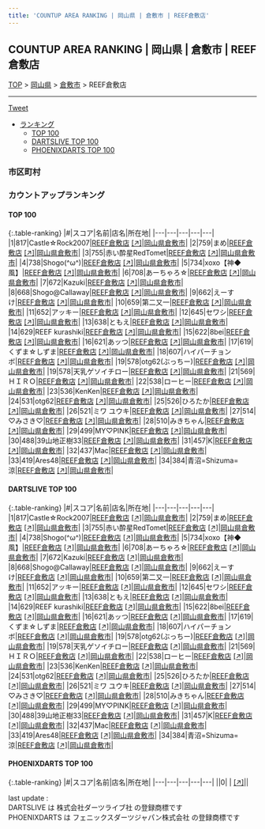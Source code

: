 ```yaml
---
title: 'COUNTUP AREA RANKING | 岡山県 | 倉敷市 | REEF倉敷店'
---
```

## COUNTUP AREA RANKING | 岡山県 | 倉敷市 | REEF倉敷店

[TOP](/darts/rank/) > [岡山県](/darts/rank/岡山県/) > [倉敷市](/darts/rank/岡山県/倉敷市/) > REEF倉敷店

___

<a href="https://twitter.com/share?ref_src=twsrc%5Etfw" data-text="COUNTUP AREA RANKING | 岡山県倉敷市REEF倉敷店" class="twitter-share-button" data-hashtags="DARTSLIVE,PHOENIXDARTS,darts,ダーツ" data-show-count="false">Tweet</a>

* [ランキング](#カウントアップランキング)
    * [TOP 100](#top-100)
    * [DARTSLIVE TOP 100](#dartslive-top-100)
    * [PHOENIXDARTS TOP 100](#phoenixdarts-top-100)

### 市区町村

<ul>

</ul>

### カウントアップランキング

#### TOP 100



{:.table-ranking}
|#|スコア|名前|店名|所在地|
|---|---|---|---|---|
|1|817|<span class="rank-name-dl">Castle☆Rock2007</span>|<a href="/darts/rank/shops/8bc4eec0bc318406fec1ae84bb28bd87.html">REEF倉敷店</a> <a href="https://search.dartslive.com/jp/shop/8bc4eec0bc318406fec1ae84bb28bd87">[↗]</a>|<a href="/darts/rank/岡山県/倉敷市">岡山県倉敷市</a>|
|2|759|<span class="rank-name-dl">まめ</span>|<a href="/darts/rank/shops/8bc4eec0bc318406fec1ae84bb28bd87.html">REEF倉敷店</a> <a href="https://search.dartslive.com/jp/shop/8bc4eec0bc318406fec1ae84bb28bd87">[↗]</a>|<a href="/darts/rank/岡山県/倉敷市">岡山県倉敷市</a>|
|3|755|<span class="rank-name-dl">赤い酔星RedTomet</span>|<a href="/darts/rank/shops/8bc4eec0bc318406fec1ae84bb28bd87.html">REEF倉敷店</a> <a href="https://search.dartslive.com/jp/shop/8bc4eec0bc318406fec1ae84bb28bd87">[↗]</a>|<a href="/darts/rank/岡山県/倉敷市">岡山県倉敷市</a>|
|4|738|<span class="rank-name-dl">Shogo(^ω^)</span>|<a href="/darts/rank/shops/8bc4eec0bc318406fec1ae84bb28bd87.html">REEF倉敷店</a> <a href="https://search.dartslive.com/jp/shop/8bc4eec0bc318406fec1ae84bb28bd87">[↗]</a>|<a href="/darts/rank/岡山県/倉敷市">岡山県倉敷市</a>|
|5|734|<span class="rank-name-dl">xoxo【神◆風】</span>|<a href="/darts/rank/shops/8bc4eec0bc318406fec1ae84bb28bd87.html">REEF倉敷店</a> <a href="https://search.dartslive.com/jp/shop/8bc4eec0bc318406fec1ae84bb28bd87">[↗]</a>|<a href="/darts/rank/岡山県/倉敷市">岡山県倉敷市</a>|
|6|708|<span class="rank-name-dl">あーちゃろ☆</span>|<a href="/darts/rank/shops/8bc4eec0bc318406fec1ae84bb28bd87.html">REEF倉敷店</a> <a href="https://search.dartslive.com/jp/shop/8bc4eec0bc318406fec1ae84bb28bd87">[↗]</a>|<a href="/darts/rank/岡山県/倉敷市">岡山県倉敷市</a>|
|7|672|<span class="rank-name-dl">Kazuki</span>|<a href="/darts/rank/shops/8bc4eec0bc318406fec1ae84bb28bd87.html">REEF倉敷店</a> <a href="https://search.dartslive.com/jp/shop/8bc4eec0bc318406fec1ae84bb28bd87">[↗]</a>|<a href="/darts/rank/岡山県/倉敷市">岡山県倉敷市</a>|
|8|668|<span class="rank-name-dl">Shogo@Callaway</span>|<a href="/darts/rank/shops/8bc4eec0bc318406fec1ae84bb28bd87.html">REEF倉敷店</a> <a href="https://search.dartslive.com/jp/shop/8bc4eec0bc318406fec1ae84bb28bd87">[↗]</a>|<a href="/darts/rank/岡山県/倉敷市">岡山県倉敷市</a>|
|9|662|<span class="rank-name-dl">えーすけ</span>|<a href="/darts/rank/shops/8bc4eec0bc318406fec1ae84bb28bd87.html">REEF倉敷店</a> <a href="https://search.dartslive.com/jp/shop/8bc4eec0bc318406fec1ae84bb28bd87">[↗]</a>|<a href="/darts/rank/岡山県/倉敷市">岡山県倉敷市</a>|
|10|659|<span class="rank-name-dl">第二又一</span>|<a href="/darts/rank/shops/8bc4eec0bc318406fec1ae84bb28bd87.html">REEF倉敷店</a> <a href="https://search.dartslive.com/jp/shop/8bc4eec0bc318406fec1ae84bb28bd87">[↗]</a>|<a href="/darts/rank/岡山県/倉敷市">岡山県倉敷市</a>|
|11|652|<span class="rank-name-dl">アッキー</span>|<a href="/darts/rank/shops/8bc4eec0bc318406fec1ae84bb28bd87.html">REEF倉敷店</a> <a href="https://search.dartslive.com/jp/shop/8bc4eec0bc318406fec1ae84bb28bd87">[↗]</a>|<a href="/darts/rank/岡山県/倉敷市">岡山県倉敷市</a>|
|12|645|<span class="rank-name-dl">セワシ</span>|<a href="/darts/rank/shops/8bc4eec0bc318406fec1ae84bb28bd87.html">REEF倉敷店</a> <a href="https://search.dartslive.com/jp/shop/8bc4eec0bc318406fec1ae84bb28bd87">[↗]</a>|<a href="/darts/rank/岡山県/倉敷市">岡山県倉敷市</a>|
|13|638|<span class="rank-name-dl">ともえ</span>|<a href="/darts/rank/shops/8bc4eec0bc318406fec1ae84bb28bd87.html">REEF倉敷店</a> <a href="https://search.dartslive.com/jp/shop/8bc4eec0bc318406fec1ae84bb28bd87">[↗]</a>|<a href="/darts/rank/岡山県/倉敷市">岡山県倉敷市</a>|
|14|629|<span class="rank-name-dl">REEF kurashiki</span>|<a href="/darts/rank/shops/8bc4eec0bc318406fec1ae84bb28bd87.html">REEF倉敷店</a> <a href="https://search.dartslive.com/jp/shop/8bc4eec0bc318406fec1ae84bb28bd87">[↗]</a>|<a href="/darts/rank/岡山県/倉敷市">岡山県倉敷市</a>|
|15|622|<span class="rank-name-dl">8bei</span>|<a href="/darts/rank/shops/8bc4eec0bc318406fec1ae84bb28bd87.html">REEF倉敷店</a> <a href="https://search.dartslive.com/jp/shop/8bc4eec0bc318406fec1ae84bb28bd87">[↗]</a>|<a href="/darts/rank/岡山県/倉敷市">岡山県倉敷市</a>|
|16|621|<span class="rank-name-dl">あッつ</span>|<a href="/darts/rank/shops/8bc4eec0bc318406fec1ae84bb28bd87.html">REEF倉敷店</a> <a href="https://search.dartslive.com/jp/shop/8bc4eec0bc318406fec1ae84bb28bd87">[↗]</a>|<a href="/darts/rank/岡山県/倉敷市">岡山県倉敷市</a>|
|17|619|<span class="rank-name-dl">くずま☆しずま</span>|<a href="/darts/rank/shops/8bc4eec0bc318406fec1ae84bb28bd87.html">REEF倉敷店</a> <a href="https://search.dartslive.com/jp/shop/8bc4eec0bc318406fec1ae84bb28bd87">[↗]</a>|<a href="/darts/rank/岡山県/倉敷市">岡山県倉敷市</a>|
|18|607|<span class="rank-name-dl">ハイパーチョンボ</span>|<a href="/darts/rank/shops/8bc4eec0bc318406fec1ae84bb28bd87.html">REEF倉敷店</a> <a href="https://search.dartslive.com/jp/shop/8bc4eec0bc318406fec1ae84bb28bd87">[↗]</a>|<a href="/darts/rank/岡山県/倉敷市">岡山県倉敷市</a>|
|19|578|<span class="rank-name-dl">otg62(ぶっちー)</span>|<a href="/darts/rank/shops/8bc4eec0bc318406fec1ae84bb28bd87.html">REEF倉敷店</a> <a href="https://search.dartslive.com/jp/shop/8bc4eec0bc318406fec1ae84bb28bd87">[↗]</a>|<a href="/darts/rank/岡山県/倉敷市">岡山県倉敷市</a>|
|19|578|<span class="rank-name-dl">天乳ゲソイチロー</span>|<a href="/darts/rank/shops/8bc4eec0bc318406fec1ae84bb28bd87.html">REEF倉敷店</a> <a href="https://search.dartslive.com/jp/shop/8bc4eec0bc318406fec1ae84bb28bd87">[↗]</a>|<a href="/darts/rank/岡山県/倉敷市">岡山県倉敷市</a>|
|21|569|<span class="rank-name-dl">ＨＩＲＯ</span>|<a href="/darts/rank/shops/8bc4eec0bc318406fec1ae84bb28bd87.html">REEF倉敷店</a> <a href="https://search.dartslive.com/jp/shop/8bc4eec0bc318406fec1ae84bb28bd87">[↗]</a>|<a href="/darts/rank/岡山県/倉敷市">岡山県倉敷市</a>|
|22|538|<span class="rank-name-dl">ローヒー</span>|<a href="/darts/rank/shops/8bc4eec0bc318406fec1ae84bb28bd87.html">REEF倉敷店</a> <a href="https://search.dartslive.com/jp/shop/8bc4eec0bc318406fec1ae84bb28bd87">[↗]</a>|<a href="/darts/rank/岡山県/倉敷市">岡山県倉敷市</a>|
|23|536|<span class="rank-name-dl">KenKen</span>|<a href="/darts/rank/shops/8bc4eec0bc318406fec1ae84bb28bd87.html">REEF倉敷店</a> <a href="https://search.dartslive.com/jp/shop/8bc4eec0bc318406fec1ae84bb28bd87">[↗]</a>|<a href="/darts/rank/岡山県/倉敷市">岡山県倉敷市</a>|
|24|531|<span class="rank-name-dl">otg62</span>|<a href="/darts/rank/shops/8bc4eec0bc318406fec1ae84bb28bd87.html">REEF倉敷店</a> <a href="https://search.dartslive.com/jp/shop/8bc4eec0bc318406fec1ae84bb28bd87">[↗]</a>|<a href="/darts/rank/岡山県/倉敷市">岡山県倉敷市</a>|
|25|526|<span class="rank-name-dl">ひろたか</span>|<a href="/darts/rank/shops/8bc4eec0bc318406fec1ae84bb28bd87.html">REEF倉敷店</a> <a href="https://search.dartslive.com/jp/shop/8bc4eec0bc318406fec1ae84bb28bd87">[↗]</a>|<a href="/darts/rank/岡山県/倉敷市">岡山県倉敷市</a>|
|26|521|<span class="rank-name-dl">ミワ ユウキ</span>|<a href="/darts/rank/shops/8bc4eec0bc318406fec1ae84bb28bd87.html">REEF倉敷店</a> <a href="https://search.dartslive.com/jp/shop/8bc4eec0bc318406fec1ae84bb28bd87">[↗]</a>|<a href="/darts/rank/岡山県/倉敷市">岡山県倉敷市</a>|
|27|514|<span class="rank-name-dl">♡みさき♡</span>|<a href="/darts/rank/shops/8bc4eec0bc318406fec1ae84bb28bd87.html">REEF倉敷店</a> <a href="https://search.dartslive.com/jp/shop/8bc4eec0bc318406fec1ae84bb28bd87">[↗]</a>|<a href="/darts/rank/岡山県/倉敷市">岡山県倉敷市</a>|
|28|510|<span class="rank-name-dl">みきちゃん</span>|<a href="/darts/rank/shops/8bc4eec0bc318406fec1ae84bb28bd87.html">REEF倉敷店</a> <a href="https://search.dartslive.com/jp/shop/8bc4eec0bc318406fec1ae84bb28bd87">[↗]</a>|<a href="/darts/rank/岡山県/倉敷市">岡山県倉敷市</a>|
|29|499|<span class="rank-name-dl">MY♡PINK</span>|<a href="/darts/rank/shops/8bc4eec0bc318406fec1ae84bb28bd87.html">REEF倉敷店</a> <a href="https://search.dartslive.com/jp/shop/8bc4eec0bc318406fec1ae84bb28bd87">[↗]</a>|<a href="/darts/rank/岡山県/倉敷市">岡山県倉敷市</a>|
|30|488|<span class="rank-name-dl">39山地正樹33</span>|<a href="/darts/rank/shops/8bc4eec0bc318406fec1ae84bb28bd87.html">REEF倉敷店</a> <a href="https://search.dartslive.com/jp/shop/8bc4eec0bc318406fec1ae84bb28bd87">[↗]</a>|<a href="/darts/rank/岡山県/倉敷市">岡山県倉敷市</a>|
|31|457|<span class="rank-name-dl">K</span>|<a href="/darts/rank/shops/8bc4eec0bc318406fec1ae84bb28bd87.html">REEF倉敷店</a> <a href="https://search.dartslive.com/jp/shop/8bc4eec0bc318406fec1ae84bb28bd87">[↗]</a>|<a href="/darts/rank/岡山県/倉敷市">岡山県倉敷市</a>|
|32|437|<span class="rank-name-dl">Mac</span>|<a href="/darts/rank/shops/8bc4eec0bc318406fec1ae84bb28bd87.html">REEF倉敷店</a> <a href="https://search.dartslive.com/jp/shop/8bc4eec0bc318406fec1ae84bb28bd87">[↗]</a>|<a href="/darts/rank/岡山県/倉敷市">岡山県倉敷市</a>|
|33|419|<span class="rank-name-dl">Ares48</span>|<a href="/darts/rank/shops/8bc4eec0bc318406fec1ae84bb28bd87.html">REEF倉敷店</a> <a href="https://search.dartslive.com/jp/shop/8bc4eec0bc318406fec1ae84bb28bd87">[↗]</a>|<a href="/darts/rank/岡山県/倉敷市">岡山県倉敷市</a>|
|34|384|<span class="rank-name-dl">青沼=Shizuma=涼</span>|<a href="/darts/rank/shops/8bc4eec0bc318406fec1ae84bb28bd87.html">REEF倉敷店</a> <a href="https://search.dartslive.com/jp/shop/8bc4eec0bc318406fec1ae84bb28bd87">[↗]</a>|<a href="/darts/rank/岡山県/倉敷市">岡山県倉敷市</a>|


#### DARTSLIVE TOP 100



{:.table-ranking}
|#|スコア|名前|店名|所在地|
|---|---|---|---|---|
|1|817|<span class="rank-name-dl">Castle☆Rock2007</span>|<a href="/darts/rank/shops/8bc4eec0bc318406fec1ae84bb28bd87.html">REEF倉敷店</a> <a href="https://search.dartslive.com/jp/shop/8bc4eec0bc318406fec1ae84bb28bd87">[↗]</a>|<a href="/darts/rank/岡山県/倉敷市">岡山県倉敷市</a>|
|2|759|<span class="rank-name-dl">まめ</span>|<a href="/darts/rank/shops/8bc4eec0bc318406fec1ae84bb28bd87.html">REEF倉敷店</a> <a href="https://search.dartslive.com/jp/shop/8bc4eec0bc318406fec1ae84bb28bd87">[↗]</a>|<a href="/darts/rank/岡山県/倉敷市">岡山県倉敷市</a>|
|3|755|<span class="rank-name-dl">赤い酔星RedTomet</span>|<a href="/darts/rank/shops/8bc4eec0bc318406fec1ae84bb28bd87.html">REEF倉敷店</a> <a href="https://search.dartslive.com/jp/shop/8bc4eec0bc318406fec1ae84bb28bd87">[↗]</a>|<a href="/darts/rank/岡山県/倉敷市">岡山県倉敷市</a>|
|4|738|<span class="rank-name-dl">Shogo(^ω^)</span>|<a href="/darts/rank/shops/8bc4eec0bc318406fec1ae84bb28bd87.html">REEF倉敷店</a> <a href="https://search.dartslive.com/jp/shop/8bc4eec0bc318406fec1ae84bb28bd87">[↗]</a>|<a href="/darts/rank/岡山県/倉敷市">岡山県倉敷市</a>|
|5|734|<span class="rank-name-dl">xoxo【神◆風】</span>|<a href="/darts/rank/shops/8bc4eec0bc318406fec1ae84bb28bd87.html">REEF倉敷店</a> <a href="https://search.dartslive.com/jp/shop/8bc4eec0bc318406fec1ae84bb28bd87">[↗]</a>|<a href="/darts/rank/岡山県/倉敷市">岡山県倉敷市</a>|
|6|708|<span class="rank-name-dl">あーちゃろ☆</span>|<a href="/darts/rank/shops/8bc4eec0bc318406fec1ae84bb28bd87.html">REEF倉敷店</a> <a href="https://search.dartslive.com/jp/shop/8bc4eec0bc318406fec1ae84bb28bd87">[↗]</a>|<a href="/darts/rank/岡山県/倉敷市">岡山県倉敷市</a>|
|7|672|<span class="rank-name-dl">Kazuki</span>|<a href="/darts/rank/shops/8bc4eec0bc318406fec1ae84bb28bd87.html">REEF倉敷店</a> <a href="https://search.dartslive.com/jp/shop/8bc4eec0bc318406fec1ae84bb28bd87">[↗]</a>|<a href="/darts/rank/岡山県/倉敷市">岡山県倉敷市</a>|
|8|668|<span class="rank-name-dl">Shogo@Callaway</span>|<a href="/darts/rank/shops/8bc4eec0bc318406fec1ae84bb28bd87.html">REEF倉敷店</a> <a href="https://search.dartslive.com/jp/shop/8bc4eec0bc318406fec1ae84bb28bd87">[↗]</a>|<a href="/darts/rank/岡山県/倉敷市">岡山県倉敷市</a>|
|9|662|<span class="rank-name-dl">えーすけ</span>|<a href="/darts/rank/shops/8bc4eec0bc318406fec1ae84bb28bd87.html">REEF倉敷店</a> <a href="https://search.dartslive.com/jp/shop/8bc4eec0bc318406fec1ae84bb28bd87">[↗]</a>|<a href="/darts/rank/岡山県/倉敷市">岡山県倉敷市</a>|
|10|659|<span class="rank-name-dl">第二又一</span>|<a href="/darts/rank/shops/8bc4eec0bc318406fec1ae84bb28bd87.html">REEF倉敷店</a> <a href="https://search.dartslive.com/jp/shop/8bc4eec0bc318406fec1ae84bb28bd87">[↗]</a>|<a href="/darts/rank/岡山県/倉敷市">岡山県倉敷市</a>|
|11|652|<span class="rank-name-dl">アッキー</span>|<a href="/darts/rank/shops/8bc4eec0bc318406fec1ae84bb28bd87.html">REEF倉敷店</a> <a href="https://search.dartslive.com/jp/shop/8bc4eec0bc318406fec1ae84bb28bd87">[↗]</a>|<a href="/darts/rank/岡山県/倉敷市">岡山県倉敷市</a>|
|12|645|<span class="rank-name-dl">セワシ</span>|<a href="/darts/rank/shops/8bc4eec0bc318406fec1ae84bb28bd87.html">REEF倉敷店</a> <a href="https://search.dartslive.com/jp/shop/8bc4eec0bc318406fec1ae84bb28bd87">[↗]</a>|<a href="/darts/rank/岡山県/倉敷市">岡山県倉敷市</a>|
|13|638|<span class="rank-name-dl">ともえ</span>|<a href="/darts/rank/shops/8bc4eec0bc318406fec1ae84bb28bd87.html">REEF倉敷店</a> <a href="https://search.dartslive.com/jp/shop/8bc4eec0bc318406fec1ae84bb28bd87">[↗]</a>|<a href="/darts/rank/岡山県/倉敷市">岡山県倉敷市</a>|
|14|629|<span class="rank-name-dl">REEF kurashiki</span>|<a href="/darts/rank/shops/8bc4eec0bc318406fec1ae84bb28bd87.html">REEF倉敷店</a> <a href="https://search.dartslive.com/jp/shop/8bc4eec0bc318406fec1ae84bb28bd87">[↗]</a>|<a href="/darts/rank/岡山県/倉敷市">岡山県倉敷市</a>|
|15|622|<span class="rank-name-dl">8bei</span>|<a href="/darts/rank/shops/8bc4eec0bc318406fec1ae84bb28bd87.html">REEF倉敷店</a> <a href="https://search.dartslive.com/jp/shop/8bc4eec0bc318406fec1ae84bb28bd87">[↗]</a>|<a href="/darts/rank/岡山県/倉敷市">岡山県倉敷市</a>|
|16|621|<span class="rank-name-dl">あッつ</span>|<a href="/darts/rank/shops/8bc4eec0bc318406fec1ae84bb28bd87.html">REEF倉敷店</a> <a href="https://search.dartslive.com/jp/shop/8bc4eec0bc318406fec1ae84bb28bd87">[↗]</a>|<a href="/darts/rank/岡山県/倉敷市">岡山県倉敷市</a>|
|17|619|<span class="rank-name-dl">くずま☆しずま</span>|<a href="/darts/rank/shops/8bc4eec0bc318406fec1ae84bb28bd87.html">REEF倉敷店</a> <a href="https://search.dartslive.com/jp/shop/8bc4eec0bc318406fec1ae84bb28bd87">[↗]</a>|<a href="/darts/rank/岡山県/倉敷市">岡山県倉敷市</a>|
|18|607|<span class="rank-name-dl">ハイパーチョンボ</span>|<a href="/darts/rank/shops/8bc4eec0bc318406fec1ae84bb28bd87.html">REEF倉敷店</a> <a href="https://search.dartslive.com/jp/shop/8bc4eec0bc318406fec1ae84bb28bd87">[↗]</a>|<a href="/darts/rank/岡山県/倉敷市">岡山県倉敷市</a>|
|19|578|<span class="rank-name-dl">otg62(ぶっちー)</span>|<a href="/darts/rank/shops/8bc4eec0bc318406fec1ae84bb28bd87.html">REEF倉敷店</a> <a href="https://search.dartslive.com/jp/shop/8bc4eec0bc318406fec1ae84bb28bd87">[↗]</a>|<a href="/darts/rank/岡山県/倉敷市">岡山県倉敷市</a>|
|19|578|<span class="rank-name-dl">天乳ゲソイチロー</span>|<a href="/darts/rank/shops/8bc4eec0bc318406fec1ae84bb28bd87.html">REEF倉敷店</a> <a href="https://search.dartslive.com/jp/shop/8bc4eec0bc318406fec1ae84bb28bd87">[↗]</a>|<a href="/darts/rank/岡山県/倉敷市">岡山県倉敷市</a>|
|21|569|<span class="rank-name-dl">ＨＩＲＯ</span>|<a href="/darts/rank/shops/8bc4eec0bc318406fec1ae84bb28bd87.html">REEF倉敷店</a> <a href="https://search.dartslive.com/jp/shop/8bc4eec0bc318406fec1ae84bb28bd87">[↗]</a>|<a href="/darts/rank/岡山県/倉敷市">岡山県倉敷市</a>|
|22|538|<span class="rank-name-dl">ローヒー</span>|<a href="/darts/rank/shops/8bc4eec0bc318406fec1ae84bb28bd87.html">REEF倉敷店</a> <a href="https://search.dartslive.com/jp/shop/8bc4eec0bc318406fec1ae84bb28bd87">[↗]</a>|<a href="/darts/rank/岡山県/倉敷市">岡山県倉敷市</a>|
|23|536|<span class="rank-name-dl">KenKen</span>|<a href="/darts/rank/shops/8bc4eec0bc318406fec1ae84bb28bd87.html">REEF倉敷店</a> <a href="https://search.dartslive.com/jp/shop/8bc4eec0bc318406fec1ae84bb28bd87">[↗]</a>|<a href="/darts/rank/岡山県/倉敷市">岡山県倉敷市</a>|
|24|531|<span class="rank-name-dl">otg62</span>|<a href="/darts/rank/shops/8bc4eec0bc318406fec1ae84bb28bd87.html">REEF倉敷店</a> <a href="https://search.dartslive.com/jp/shop/8bc4eec0bc318406fec1ae84bb28bd87">[↗]</a>|<a href="/darts/rank/岡山県/倉敷市">岡山県倉敷市</a>|
|25|526|<span class="rank-name-dl">ひろたか</span>|<a href="/darts/rank/shops/8bc4eec0bc318406fec1ae84bb28bd87.html">REEF倉敷店</a> <a href="https://search.dartslive.com/jp/shop/8bc4eec0bc318406fec1ae84bb28bd87">[↗]</a>|<a href="/darts/rank/岡山県/倉敷市">岡山県倉敷市</a>|
|26|521|<span class="rank-name-dl">ミワ ユウキ</span>|<a href="/darts/rank/shops/8bc4eec0bc318406fec1ae84bb28bd87.html">REEF倉敷店</a> <a href="https://search.dartslive.com/jp/shop/8bc4eec0bc318406fec1ae84bb28bd87">[↗]</a>|<a href="/darts/rank/岡山県/倉敷市">岡山県倉敷市</a>|
|27|514|<span class="rank-name-dl">♡みさき♡</span>|<a href="/darts/rank/shops/8bc4eec0bc318406fec1ae84bb28bd87.html">REEF倉敷店</a> <a href="https://search.dartslive.com/jp/shop/8bc4eec0bc318406fec1ae84bb28bd87">[↗]</a>|<a href="/darts/rank/岡山県/倉敷市">岡山県倉敷市</a>|
|28|510|<span class="rank-name-dl">みきちゃん</span>|<a href="/darts/rank/shops/8bc4eec0bc318406fec1ae84bb28bd87.html">REEF倉敷店</a> <a href="https://search.dartslive.com/jp/shop/8bc4eec0bc318406fec1ae84bb28bd87">[↗]</a>|<a href="/darts/rank/岡山県/倉敷市">岡山県倉敷市</a>|
|29|499|<span class="rank-name-dl">MY♡PINK</span>|<a href="/darts/rank/shops/8bc4eec0bc318406fec1ae84bb28bd87.html">REEF倉敷店</a> <a href="https://search.dartslive.com/jp/shop/8bc4eec0bc318406fec1ae84bb28bd87">[↗]</a>|<a href="/darts/rank/岡山県/倉敷市">岡山県倉敷市</a>|
|30|488|<span class="rank-name-dl">39山地正樹33</span>|<a href="/darts/rank/shops/8bc4eec0bc318406fec1ae84bb28bd87.html">REEF倉敷店</a> <a href="https://search.dartslive.com/jp/shop/8bc4eec0bc318406fec1ae84bb28bd87">[↗]</a>|<a href="/darts/rank/岡山県/倉敷市">岡山県倉敷市</a>|
|31|457|<span class="rank-name-dl">K</span>|<a href="/darts/rank/shops/8bc4eec0bc318406fec1ae84bb28bd87.html">REEF倉敷店</a> <a href="https://search.dartslive.com/jp/shop/8bc4eec0bc318406fec1ae84bb28bd87">[↗]</a>|<a href="/darts/rank/岡山県/倉敷市">岡山県倉敷市</a>|
|32|437|<span class="rank-name-dl">Mac</span>|<a href="/darts/rank/shops/8bc4eec0bc318406fec1ae84bb28bd87.html">REEF倉敷店</a> <a href="https://search.dartslive.com/jp/shop/8bc4eec0bc318406fec1ae84bb28bd87">[↗]</a>|<a href="/darts/rank/岡山県/倉敷市">岡山県倉敷市</a>|
|33|419|<span class="rank-name-dl">Ares48</span>|<a href="/darts/rank/shops/8bc4eec0bc318406fec1ae84bb28bd87.html">REEF倉敷店</a> <a href="https://search.dartslive.com/jp/shop/8bc4eec0bc318406fec1ae84bb28bd87">[↗]</a>|<a href="/darts/rank/岡山県/倉敷市">岡山県倉敷市</a>|
|34|384|<span class="rank-name-dl">青沼=Shizuma=涼</span>|<a href="/darts/rank/shops/8bc4eec0bc318406fec1ae84bb28bd87.html">REEF倉敷店</a> <a href="https://search.dartslive.com/jp/shop/8bc4eec0bc318406fec1ae84bb28bd87">[↗]</a>|<a href="/darts/rank/岡山県/倉敷市">岡山県倉敷市</a>|


#### PHOENIXDARTS TOP 100



{:.table-ranking}
|#|スコア|名前|店名|所在地|
|---|---|---|---|---|
||0|<span class="rank-name-dl"> </span>|<a href="/darts/rank/shops/.html"></a> <a href="">[↗]</a>|<a href="/darts/rank//"></a>|


<div class="footer border-top border-gray-light mt-5 pt-3 text-right text-gray">
    last update : <span style="font-weight: italic" id="foot_last_modified"></span><br />
    DARTSLIVE は 株式会社ダーツライブ社 の登録商標です<br />
    PHOENIXDARTS は フェニックスダーツジャパン株式会社 の登録商標です<br />
</div>

<script src="https://cdnjs.cloudflare.com/ajax/libs/jquery.tablesorter/2.31.3/js/jquery.tablesorter.min.js" integrity="sha512-qzgd5cYSZcosqpzpn7zF2ZId8f/8CHmFKZ8j7mU4OUXTNRd5g+ZHBPsgKEwoqxCtdQvExE5LprwwPAgoicguNg==" crossorigin="anonymous" referrerpolicy="no-referrer"></script>
<link rel="stylesheet" href="https://cdnjs.cloudflare.com/ajax/libs/jquery.tablesorter/2.31.3/css/theme.default.min.css" integrity="sha512-wghhOJkjQX0Lh3NSWvNKeZ0ZpNn+SPVXX1Qyc9OCaogADktxrBiBdKGDoqVUOyhStvMBmJQ8ZdMHiR3wuEq8+w==" crossorigin="anonymous" referrerpolicy="no-referrer" />
<script>
$(function() {
    $(".table-ranking").tablesorter({sortList:[[0, 0]]});
    $("#foot_last_modified").text(formatDate(new Date(document.lastModified), 'yyyy-MM-dd HH:mm:ss'));
});
</script>

<script async src="https://platform.twitter.com/widgets.js" charset="utf-8"></script>